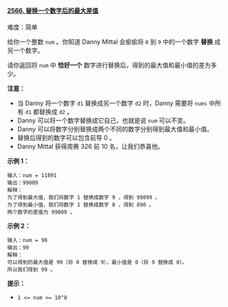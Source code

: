 ﻿#### [2566\. 替换一个数字后的最大差值](https://leetcode.cn/problems/maximum-difference-by-remapping-a-digit/)

难度：简单

给你一个整数 `num` 。你知道 Danny Mittal 会偷偷将 `0` 到 `9` 中的一个数字 **替换** 成另一个数字。

请你返回将 `num` 中 **恰好一个** 数字进行替换后，得到的最大值和最小值的差为多少。

**注意：**

-   当 Danny 将一个数字 `d1` 替换成另一个数字 `d2` 时，Danny 需要将 `nums` 中所有 `d1` 都替换成 `d2` 。
-   Danny 可以将一个数字替换成它自己，也就是说 `num` 可以不变。
-   Danny 可以将数字分别替换成两个不同的数字分别得到最大值和最小值。
-   替换后得到的数字可以包含前导 0 。
-   Danny Mittal 获得周赛 326 前 10 名，让我们恭喜他。

**示例 1：**

```
输入：num = 11891
输出：99009
解释：
为了得到最大值，我们将数字 1 替换成数字 9 ，得到 99899 。
为了得到最小值，我们将数字 1 替换成数字 0 ，得到 890 。
两个数字的差值为 99009 。
```

**示例 2：**

```
输入：num = 90
输出：99
解释：
可以得到的最大值是 99（将 0 替换成 9），最小值是 0（将 9 替换成 0）。
所以我们得到 99 。
```

**提示：**

-   `1 <= num <= 10^8`
